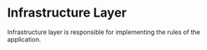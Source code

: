 # Infrastructure Layer

Infrastructure layer is responsible for implementing the rules of the application.